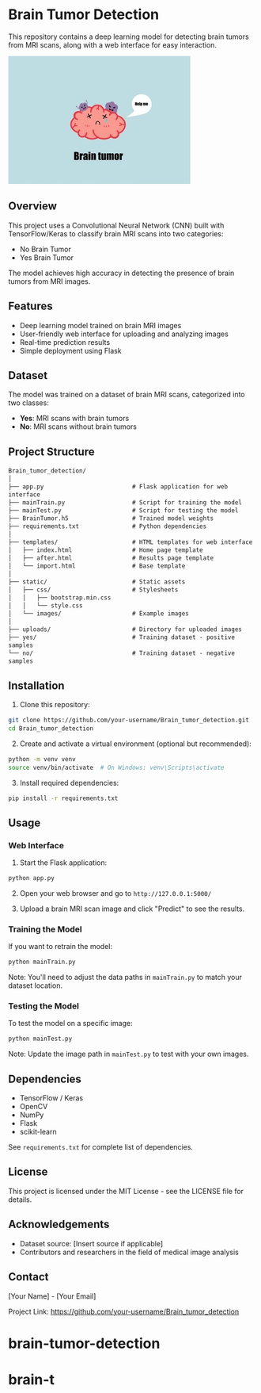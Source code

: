 # Brain Tumor Detection

This repository contains a deep learning model for detecting brain tumors from MRI scans, along with a web interface for easy interaction.

![Brain Tumor Detection](static/1.jpg)

## Overview

This project uses a Convolutional Neural Network (CNN) built with TensorFlow/Keras to classify brain MRI scans into two categories:

- No Brain Tumor
- Yes Brain Tumor

The model achieves high accuracy in detecting the presence of brain tumors from MRI images.

## Features

- Deep learning model trained on brain MRI images
- User-friendly web interface for uploading and analyzing images
- Real-time prediction results
- Simple deployment using Flask

## Dataset

The model was trained on a dataset of brain MRI scans, categorized into two classes:

- **Yes**: MRI scans with brain tumors
- **No**: MRI scans without brain tumors

## Project Structure

```
Brain_tumor_detection/
│
├── app.py                         # Flask application for web interface
├── mainTrain.py                   # Script for training the model
├── mainTest.py                    # Script for testing the model
├── BrainTumor.h5                  # Trained model weights
├── requirements.txt               # Python dependencies
│
├── templates/                     # HTML templates for web interface
│   ├── index.html                 # Home page template
│   ├── after.html                 # Results page template
│   └── import.html                # Base template
│
├── static/                        # Static assets
│   ├── css/                       # Stylesheets
│   │   ├── bootstrap.min.css
│   │   └── style.css
│   └── images/                    # Example images
│
├── uploads/                       # Directory for uploaded images
├── yes/                           # Training dataset - positive samples
└── no/                            # Training dataset - negative samples
```

## Installation

1. Clone this repository:

```bash
git clone https://github.com/your-username/Brain_tumor_detection.git
cd Brain_tumor_detection
```

2. Create and activate a virtual environment (optional but recommended):

```bash
python -m venv venv
source venv/bin/activate  # On Windows: venv\Scripts\activate
```

3. Install required dependencies:

```bash
pip install -r requirements.txt
```

## Usage

### Web Interface

1. Start the Flask application:

```bash
python app.py
```

2. Open your web browser and go to `http://127.0.0.1:5000/`

3. Upload a brain MRI scan image and click "Predict" to see the results.

### Training the Model

If you want to retrain the model:

```bash
python mainTrain.py
```

Note: You'll need to adjust the data paths in `mainTrain.py` to match your dataset location.

### Testing the Model

To test the model on a specific image:

```bash
python mainTest.py
```

Note: Update the image path in `mainTest.py` to test with your own images.

## Dependencies

- TensorFlow / Keras
- OpenCV
- NumPy
- Flask
- scikit-learn

See `requirements.txt` for complete list of dependencies.

## License

This project is licensed under the MIT License - see the LICENSE file for details.

## Acknowledgements

- Dataset source: [Insert source if applicable]
- Contributors and researchers in the field of medical image analysis

## Contact

[Your Name] - [Your Email]

Project Link: https://github.com/your-username/Brain_tumor_detection
# brain-tumor-detection
# brain-t
